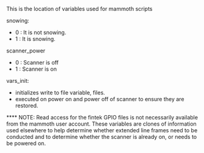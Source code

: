 This is the location of variables used for mammoth scripts

snowing:
  - 0 : It is not snowing.
  - 1 : It is snowing.

scanner_power
  - 0 : Scanner is off
  - 1 : Scanner is on

vars_init:
  - initializes write to file variable, files.
  - executed on power on and power off of scanner to ensure they are restored.

  **** NOTE:
    Read access for the fintek GPIO files is not necessarily available from
    the mammoth user account.  These variables are clones of information used
    elsewhere to help determine whether extended line frames need to be conducted
    and to determine whether the scanner is already on, or needs to be powered on.
